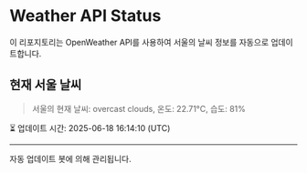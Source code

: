 
# Weather API Status

이 리포지토리는 OpenWeather API를 사용하여 서울의 날씨 정보를 자동으로 업데이트합니다.

## 현재 서울 날씨
> 서울의 현재 날씨: overcast clouds, 온도: 22.71°C, 습도: 81%

⏳ 업데이트 시간: 2025-06-18 16:14:10 (UTC)

---
자동 업데이트 봇에 의해 관리됩니다.
